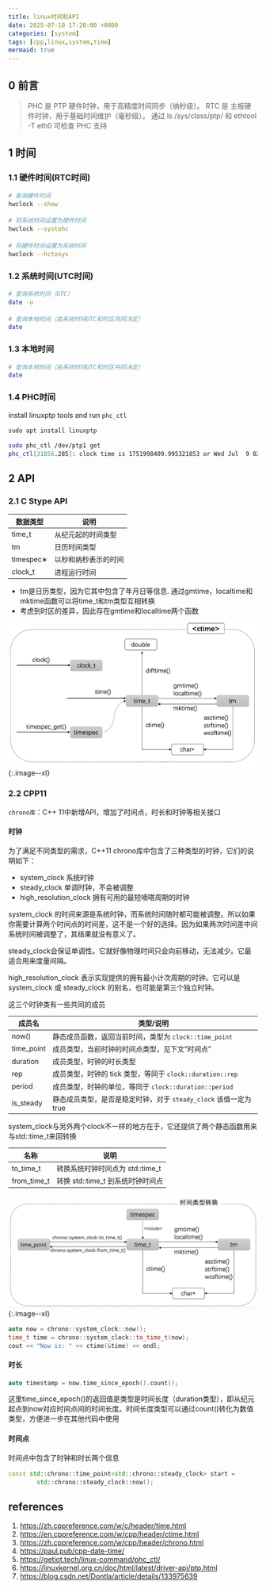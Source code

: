 ```yaml
---
title: linux时间和API
date: 2025-07-10 17:20:00 +0800
categories: [system]
tags: [cpp,linux,system,time]
mermaid: true
---
```


## 0 前言

> PHC 是 PTP 硬件时钟，用于高精度时间同步（纳秒级）。
RTC 是 主板硬件时钟，用于基础时间维护（毫秒级）。
通过 ls /sys/class/ptp/ 和 ethtool -T eth0 可检查 PHC 支持

## 1 时间

### 1.1 硬件时间(RTC时间)

```bash
# 查询硬件时间
hwclock --show

# 将系统时间设置为硬件时间
hwclock --systohc

# 将硬件时间设置为系统时间
hwclock --hctosys
```

### 1.2 系统时间(UTC时间)

```bash
# 查询系统时间（UTC）
date -u

# 查询本地时间（由系统时间UTC和时区共同决定）
date
```

### 1.3 本地时间

```bash
# 查询本地时间（由系统时间UTC和时区共同决定）
date
```

### 1.4 PHC时间


install linuxptp tools and run `phc_ctl`

```
sudo apt install linuxptp
```

```bash
sudo phc_ctl /dev/ptp1 get
phc_ctl[31856.285]: clock time is 1751998409.995321853 or Wed Jul  9 02:13:29 2025
```

## 2 API


### 2.1 C Stype API



| 数据类型         | 说明                   |
|----------------|------------------------|
| time_t         | 从纪元起的时间类型    |
| tm             | 日历时间类型  |
| timespec∗      | 以秒和纳秒表示的时间 |
| clock_t        | 进程运行时间      |


- tm是日历类型，因为它其中包含了年月日等信息. 通过gmtime，localtime和mktime函数可以将time_t和tm类型互相转换
- 考虑到时区的差异，因此存在gmtime和localtime两个函数

![图片](/assets/images/2025/July/ctime.png){:.image--xl}

### 2.2 CPP11


`chrono库`：C++ 11中新增API，增加了时间点，时长和时钟等相关接口

#### 时钟

为了满足不同类型的需求，C++11 chrono库中包含了三种类型的时钟，它们的说明如下：

- system_clock 	系统时钟
- steady_clock 	单调时钟，不会被调整
- high_resolution_clock 	拥有可用的最短嘀嗒周期的时钟

system_clock 的时间来源是系统时钟，而系统时间随时都可能被调整。所以如果你需要计算两个时间点的时间差，这不是一个好的选择。因为如果两次时间差中间系统时间被调整了，其结果就没有意义了。

steady_clock会保证单调性。它就好像物理时间只会向前移动，无法减少。它最适合用来度量间隔。

high_resolution_clock 表示实现提供的拥有最小计次周期的时钟。它可以是 system_clock 或 steady_clock 的别名，也可能是第三个独立时钟。


这三个时钟类有一些共同的成员

| 成员名         | 类型/说明                                                                 |
|----------------|--------------------------------------------------------------------------|
| now()          | 静态成员函数，返回当前时间，类型为 `clock::time_point`                   |
| time_point     | 成员类型，当前时钟的时间点类型，见下文“时间点”                           |
| duration       | 成员类型，时钟的时长类型                                   |
| rep            | 成员类型，时钟的 tick 类型，等同于 `clock::duration::rep`                |
| period         | 成员类型，时钟的单位，等同于 `clock::duration::period`                   |
| is_steady      | 静态成员类型，是否是稳定时钟，对于 `steady_clock` 该值一定为 true        |


system_clock与另外两个clock不一样的地方在于，它还提供了两个静态函数用来与std::time_t来回转换

| 名称           | 说明                                         |
|----------------|----------------------------------------------|
| to_time_t      | 转换系统时钟时间点为 std::time_t             |
| from_time_t    | 转换 std::time_t 到系统时钟时间点            |


![图片](/assets/images/2025/July/chrono_time.png){:.image--xl}


```c++
auto now = chrono::system_clock::now();
time_t time = chrono::system_clock::to_time_t(now);
cout << "Now is: " << ctime(&time) << endl;
```

#### 时长

```c++
auto timestamp = now.time_since_epoch().count();
```

这里time_since_epoch()的返回值是类型是时间长度（duration类型），即从纪元起点到now对应时间点间的时间长度。时间长度类型可以通过count()转化为数值类型，方便进一步在其他代码中使用


#### 时间点

时间点中包含了时钟和时长两个信息

```c++
const std::chrono::time_point<std::chrono::steady_clock> start =
        std::chrono::steady_clock::now();
```


## references

1. https://zh.cppreference.com/w/c/header/time.html
2. https://en.cppreference.com/w/cpp/header/ctime.html
3. https://zh.cppreference.com/w/cpp/header/chrono.html
4. https://paul.pub/cpp-date-time/
5. https://getiot.tech/linux-command/phc_ctl/
6. https://linuxkernel.org.cn/doc/html/latest/driver-api/ptp.html
7. https://blog.csdn.net/Dontla/article/details/133975639
